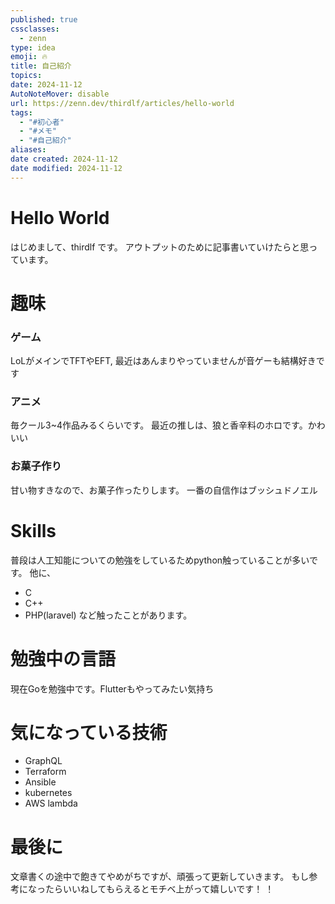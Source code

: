 ```yaml
---
published: true
cssclasses:
  - zenn
type: idea
emoji: 🔥
title: 自己紹介
topics: 
date: 2024-11-12
AutoNoteMover: disable
url: https://zenn.dev/thirdlf/articles/hello-world
tags:
  - "#初心者"
  - "#メモ"
  - "#自己紹介"
aliases: 
date created: 2024-11-12
date modified: 2024-11-12
---
```


# Hello World

はじめまして、thirdlf です。
アウトプットのために記事書いていけたらと思っています。

# 趣味
### ゲーム
LoLがメインでTFTやEFT, 最近はあんまりやっていませんが音ゲーも結構好きです

### アニメ
毎クール3~4作品みるくらいです。
最近の推しは、狼と香辛料のホロです。かわいい


### お菓子作り
甘い物すきなので、お菓子作ったりします。
一番の自信作はブッシュドノエル

# Skills
普段は人工知能についての勉強をしているためpython触っていることが多いです。
他に、
- C
- C++
- PHP(laravel)
など触ったことがあります。


# 勉強中の言語
現在Goを勉強中です。Flutterもやってみたい気持ち

# 気になっている技術
- GraphQL
- Terraform
- Ansible
- kubernetes
- AWS lambda

# 最後に
文章書くの途中で飽きてやめがちですが、頑張って更新していきます。
もし参考になったらいいねしてもらえるとモチベ上がって嬉しいです！
！


